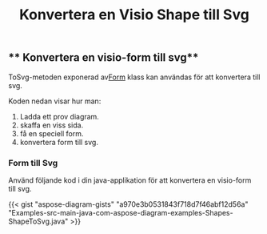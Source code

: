 ﻿---
title: Konvertera en Visio Shape till Svg
type: docs
weight: 10
url: /sv/java/convert-a-visio-shape-to-svg/
description: Det här avsnittet förklarar hur man konverterar en visio-form till svg med Aspose.Diagram.
---
## ** Konvertera en visio-form till svg**
 ToSvg-metoden exponerad av[Form](https://reference.aspose.com/diagram/java/com.aspose.diagram/Shape) klass kan användas för att konvertera till svg.

Koden nedan visar hur man:

1. Ladda ett prov diagram.
1. skaffa en viss sida.
1. få en speciell form.
1. konvertera form till svg.
### **Form till Svg**
Använd följande kod i din java-applikation för att konvertera en visio-form till svg.

{{< gist "aspose-diagram-gists" "a970e3b0531843f718d7f46abf12d56a" "Examples-src-main-java-com-aspose-diagram-examples-Shapes-ShapeToSvg.java" >}}


